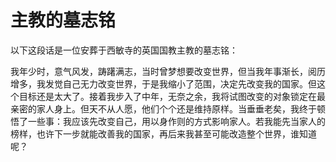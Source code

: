 # 主教的墓志铭

以下这段话是一位安葬于西敏寺的英国国教主教的墓志铭：  

我年少时，意气风发，踌躇满志，当时曾梦想要改变世界，但当我年事渐长，阅历增多，我发觉自己无力改变世界，于是我缩小了范围，决定先改变我的国家。但这个目标还是太大了。接着我步入了中年，无奈之余，我将试图改变的对象锁定在最亲密的家人身上。但天不从人愿，他们个个还是维持原样。当垂垂老矣，我终于顿悟了一些事：我应该先改变自己，用以身作则的方式影响家人。若我能先当家人的榜样，也许下一步就能改善我的国家，再后来我甚至可能改造整个世界，谁知道呢？
  